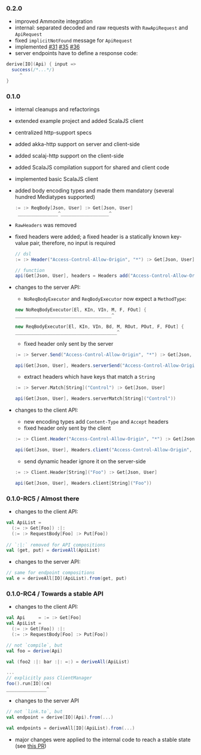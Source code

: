 ### 0.2.0
 - improved Ammonite integration
 - internal: separated decoded and raw requests with `RawApiRequest` and `ApiRequest`
 - fixed `implicitNotFound` message for `ApiRequest`
 - implemented [#31](https://github.com/pheymann/typedapi/issues/31) [#35](https://github.com/pheymann/typedapi/issues/35) [#36](https://github.com/pheymann/typedapi/issues/36)
 - server endpoints have to define a response code:
 ```Scala
 derive[IO](Api) { input =>
   success(/*...*/)
      ^
 }
 ```
 

### 0.1.0
 - internal cleanups and refactorings
 - extended example project and added ScalaJS client
 - centralized http-support specs
 - added akka-http support on server and client-side
 - added scalaj-http support on the client-side
 - added ScalaJS compilation support for shared and client code
 - implemented basic ScalaJS client
 - added body encoding types and made them mandatory (several hundred Mediatypes supported)
   ```Scala
   := :> ReqBody[Json, User] :> Get[Json, User]
    _______________^__________________^
   ```
 
 - `RawHeaders` was removed
 - fixed headers were added; a fixed header is a statically known key-value pair, therefore, no input is required
   ```Scala
   // dsl
   := :> Header("Access-Control-Allow-Origin", "*") :> Get[Json, User]
   
   // function
   api(Get[Json, User], headers = Headers add("Access-Control-Allow-Origin", "*"))
   ```
   
 - changes to the server API:
   - `NoReqBodyExecutor` and `ReqBodyExecutor` now expect a `MethodType`:
   ```Scala
   new NoReqBodyExecutor[El, KIn, VIn, M, F, FOut] {
   ____________________________________^
  
   new ReqBodyExecutor[El, KIn, VIn, Bd, M, ROut, POut, F, FOut] {
   ______________________________________^
   ```
   
   - fixed header only sent by the server
   ```Scala
   := :> Server.Send("Access-Control-Allow-Origin", "*") :> Get[Json, User]
   
   api(Get[Json, User], Headers.serverSend("Access-Control-Allow-Origin", "*"))
   ```
   - extract headers which have keys that match a `String`
   ```Scala
   := :> Server.Match[String]("Control") :> Get[Json, User]
   
   api(Get[Json, User], Headers.serverMatch[String]("Control"))
   ```
 - changes to the client API:
   - new encoding types add `Content-Type` and `Accept` headers
   - fixed header only sent by the client
   ```Scala
   := :> Client.Header("Access-Control-Allow-Origin", "*") :> Get[Json, User]
   
   api(Get[Json, User], Headers.client("Access-Control-Allow-Origin", "*"))
   ```
   - send dynamic header ignore it on the server-side
   ```Scala
   := :> Client.Header[String]("Foo") :> Get[Json, User]
   
   api(Get[Json, User], Headers.client[String]("Foo"))
   ```

### 0.1.0-RC5 / Almost there
 - changes to the client API:
 ```Scala
 val ApiList =
   (:= :> Get[Foo]) :|:
   (:= :> RequestBody[Foo] :> Put[Foo])
   
 // `:|:` removed for API compositions
 val (get, put) = deriveAll(ApiList)
 ```
 
 - changes to the server API:
 ```Scala
 // same for endpoint compositions
 val e = deriveAll[IO](ApiList).from(get, put)
 ```

### 0.1.0-RC4 / Towards a stable API
 - changes to the client API:
 ```Scala
 val Api     = := :> Get[Foo]
 val ApiList =
   (:= :> Get[Foo]) :|:
   (:= :> RequestBody[Foo] :> Put[Foo])
 
 // not `compile`, but
 val foo = derive(Api)
 
 val (foo2 :|: bar :|: =:) = deriveAll(ApiList)
 
 ...
 // explicitly pass ClientManager
 foo().run[IO](cm)
 _______________^
 ```
 
 - changes to the server API
 ```Scala
 // not `link.to`, but
 val endpoint = derive[IO](Api).from(...)
 
 val endpoints = deriveAll[IO](ApiList).from(...)
 ```
 
 - major changes were applied to the internal code to reach a stable state (see [this PR](https://github.com/pheymann/typedapi/pull/13))
